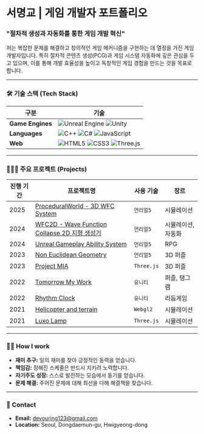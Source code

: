 # 서명교 | 게임 개발자 포트폴리오

### "절차적 생성과 자동화를 통한 게임 개발 혁신"

저는 복잡한 문제를 해결하고 창의적인 게임 메커니즘을 구현하는 데 열정을 가진 게임 개발자입니다. 특히 절차적 콘텐츠 생성(PCG)과 게임 시스템 자동화에 깊은 관심을 두고 있으며, 이를 통해 개발 효율성을 높이고 독창적인 게임 경험을 만드는 것을 목표로 합니다.

---

### 🛠️ 기술 스택 (Tech Stack)

| 구분 | 기술 |
| --- | --- |
| **Game Engines** | ![Unreal Engine](https://img.shields.io/badge/Unreal%20Engine-313131?style=for-the-badge&logo=unrealengine&logoColor=white) ![Unity](https://img.shields.io/badge/Unity-100000?style=for-the-badge&logo=unity&logoColor=white) |
| **Languages** | ![C++](https://img.shields.io/badge/C%2B%2B-00599C?style=for-the-badge&logo=cplusplus&logoColor=white) ![C#](https://img.shields.io/badge/C%23-239120?style=for-the-badge&logo=c-sharp&logoColor=white) ![JavaScript](https://img.shields.io/badge/JavaScript-F7DF1E?style=for-the-badge&logo=javascript&logoColor=black) |
| **Web** | ![HTML5](https://img.shields.io/badge/HTML5-E34F26?style=for-the-badge&logo=html5&logoColor=white) ![CSS3](https://img.shields.io/badge/CSS3-1572B6?style=for-the-badge&logo=css3&logoColor=white) ![Three.js](https://img.shields.io/badge/Three.js-000000?style=for-the-badge&logo=three.js&logoColor=white) |

---

### 👩🏻‍💻 주요 프로젝트 (Projects)

| 진행 기간 | 프로젝트명 | 사용 기술 | 장르 |
| --- | --- | --- | --- |
| 2025 | [ProceduralWorld - 3D WFC System](https://www.notion.so/ProceduralWorld-3D-WFC-System-2486bb7765ae8160b482e0f98728ff7d) | `언리얼5` | 시뮬레이션 |
| 2024 | [WFC2D - Wave Function Collapse 2D 지형 생성기](https://www.notion.so/WFC2D-Wave-Function-Collapse-2D-2486bb7765ae81489cbbfb3742e6da64) | `언리얼5` | 시뮬레이션, 자동화 |
| 2024 | [Unreal Gameplay Ability System](https://www.notion.so/Unreal-Gameplay-Ability-System-2476bb7765ae81989379ddb38636995e) | `언리얼5` | RPG |
| 2023 | [Non Euclidean Geometry](https://www.notion.so/Non-Euclidean-Geometry-2476bb7765ae814797afcb4fdddf7717) | `언리얼5` | 3D 퍼즐 |
| 2023 | [Project MIA](https://www.notion.so/Project-MIA-2476bb7765ae81f48b21ebe662bbee92) | `Three.js` | 3D 퍼즐 |
| 2022 | [Tomorrow My Work](https://www.notion.so/Tomorrow-My-Work-2476bb7765ae8139ac95fcc845a2b8db) | `유니티` | 퍼즐, 탱그램 |
| 2022 | [Rhythm Clock](https://www.notion.so/Rhythm-Clock-2476bb7765ae81f59d8fd7512557ad69) | `유니티` | 리듬게임 |
| 2021 | [Helicopter and terrain](https://www.notion.so/Helicopter-and-terrain-2476bb7765ae812ab625d5b242309e77) | `Webgl2` | 시뮬레이션 |
| 2021 | [Luxo Lamp](https://www.notion.so/Luxo-Lamp-2476bb7765ae8193a78ae20cde5c2c77) | `Three.js` | 시뮬레이션 |

---

### 🙋🏻 How I work

*   **재미 추구:** 일의 재미를 찾아 긍정적인 동력을 얻습니다.
*   **책임감:** 정해진 스케줄은 반드시 지키려 노력합니다.
*   **자기주도 성장:** 스스로 발전하는 모습에서 동기를 얻습니다.
*   **문제 해결:** 주어진 문제에 대해 최선을 다해 해결책을 찾습니다.

---

### 👋 Contact

*   **Email:** devouring123@gmail.com
*   **Location:** Seoul, Dongdaemun-gu, Hwigyeong-dong
